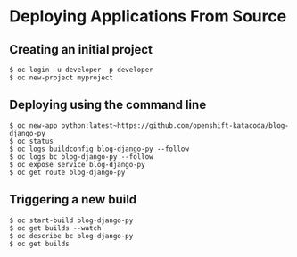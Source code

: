 # Deploying Applications From Source

## Creating an initial project

```
$ oc login -u developer -p developer
$ oc new-project myproject
```

## Deploying using the command line

```
$ oc new-app python:latest~https://github.com/openshift-katacoda/blog-django-py
$ oc status
$ oc logs buildconfig blog-django-py --follow
$ oc logs bc blog-django-py --follow
$ oc expose service blog-django-py
$ oc get route blog-django-py
```

## Triggering a new build

```
$ oc start-build blog-django-py
$ oc get builds --watch
$ oc describe bc blog-django-py
$ oc get builds
```

